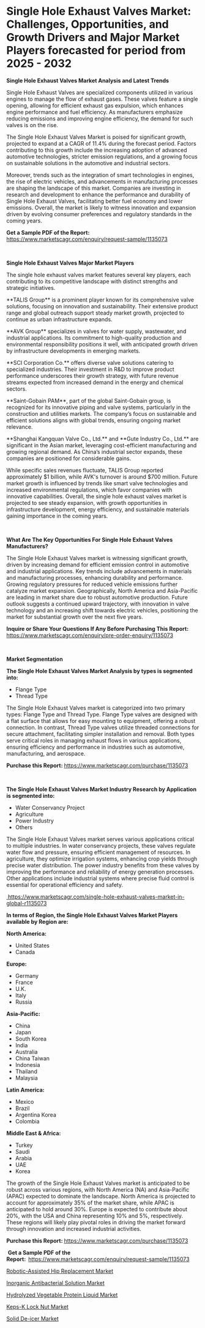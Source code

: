 <p><h1>Single Hole Exhaust Valves Market: Challenges, Opportunities, and Growth Drivers and Major Market Players forecasted for period from 2025 - 2032</h1></p><p><strong>Single Hole Exhaust Valves Market Analysis and Latest Trends</strong></p>
<p><p>Single Hole Exhaust Valves are specialized components utilized in various engines to manage the flow of exhaust gases. These valves feature a single opening, allowing for efficient exhaust gas expulsion, which enhances engine performance and fuel efficiency. As manufacturers emphasize reducing emissions and improving engine efficiency, the demand for such valves is on the rise.</p><p>The Single Hole Exhaust Valves Market is poised for significant growth, projected to expand at a CAGR of 11.4% during the forecast period. Factors contributing to this growth include the increasing adoption of advanced automotive technologies, stricter emission regulations, and a growing focus on sustainable solutions in the automotive and industrial sectors. </p><p>Moreover, trends such as the integration of smart technologies in engines, the rise of electric vehicles, and advancements in manufacturing processes are shaping the landscape of this market. Companies are investing in research and development to enhance the performance and durability of Single Hole Exhaust Valves, facilitating better fuel economy and lower emissions. Overall, the market is likely to witness innovation and expansion driven by evolving consumer preferences and regulatory standards in the coming years.</p></p>
<p><strong>Get a Sample PDF of the Report:&nbsp;</strong> <a href="https://www.marketscagr.com/enquiry/request-sample/1135073?utm_campaign=2012&utm_medium=2&utm_source=Github&utm_content=ia&utm_term=25032025&utm_id=single-hole-exhaust-valves">https://www.marketscagr.com/enquiry/request-sample/1135073</a></p>
<p>&nbsp;</p>
<p><strong>Single Hole Exhaust Valves Major Market Players</strong></p>
<p><p>The single hole exhaust valves market features several key players, each contributing to its competitive landscape with distinct strengths and strategic initiatives.</p><p>**TALIS Group** is a prominent player known for its comprehensive valve solutions, focusing on innovation and sustainability. Their extensive product range and global outreach support steady market growth, projected to continue as urban infrastructure expands.</p><p>**AVK Group** specializes in valves for water supply, wastewater, and industrial applications. Its commitment to high-quality production and environmental responsibility positions it well, with anticipated growth driven by infrastructure developments in emerging markets.</p><p>**SCI Corporation Co.** offers diverse valve solutions catering to specialized industries. Their investment in R&D to improve product performance underscores their growth strategy, with future revenue streams expected from increased demand in the energy and chemical sectors.</p><p>**Saint-Gobain PAM**, part of the global Saint-Gobain group, is recognized for its innovative piping and valve systems, particularly in the construction and utilities markets. The company’s focus on sustainable and efficient solutions aligns with global trends, ensuring ongoing market relevance.</p><p>**Shanghai Kangquan Valve Co., Ltd.** and **Gute Industry Co., Ltd.** are significant in the Asian market, leveraging cost-efficient manufacturing and growing regional demand. As China’s industrial sector expands, these companies are positioned for considerable gains.</p><p>While specific sales revenues fluctuate, TALIS Group reported approximately $1 billion, while AVK's turnover is around $700 million. Future market growth is influenced by trends like smart valve technologies and increased environmental regulations, which favor companies with innovative capabilities. Overall, the single hole exhaust valves market is projected to see steady expansion, with growth opportunities in infrastructure development, energy efficiency, and sustainable materials gaining importance in the coming years.</p></p>
<p>&nbsp;</p>
<p><strong>What Are The Key Opportunities For Single Hole Exhaust Valves Manufacturers?</strong></p>
<p><p>The Single Hole Exhaust Valves market is witnessing significant growth, driven by increasing demand for efficient emission control in automotive and industrial applications. Key trends include advancements in materials and manufacturing processes, enhancing durability and performance. Growing regulatory pressures for reduced vehicle emissions further catalyze market expansion. Geographically, North America and Asia-Pacific are leading in market share due to robust automotive production. Future outlook suggests a continued upward trajectory, with innovation in valve technology and an increasing shift towards electric vehicles, positioning the market for substantial growth over the next five years.</p></p>
<p><strong>Inquire or Share Your Questions If Any Before Purchasing This Report:</strong> <a href="https://www.marketscagr.com/enquiry/pre-order-enquiry/1135073?utm_campaign=2012&utm_medium=2&utm_source=Github&utm_content=ia&utm_term=25032025&utm_id=single-hole-exhaust-valves">https://www.marketscagr.com/enquiry/pre-order-enquiry/1135073</a></p>
<p>&nbsp;</p>
<p><strong>Market Segmentation</strong></p>
<p><strong>The Single Hole Exhaust Valves Market Analysis by types is segmented into:</strong></p>
<p><ul><li>Flange Type</li><li>Thread Type</li></ul></p>
<p><p>The Single Hole Exhaust Valves market is categorized into two primary types: Flange Type and Thread Type. Flange Type valves are designed with a flat surface that allows for easy mounting to equipment, offering a robust connection. In contrast, Thread Type valves utilize threaded connections for secure attachment, facilitating simpler installation and removal. Both types serve critical roles in managing exhaust flows in various applications, ensuring efficiency and performance in industries such as automotive, manufacturing, and aerospace.</p></p>
<p><strong>Purchase this Report:&nbsp;</strong><a href="https://www.marketscagr.com/purchase/1135073?utm_campaign=2012&utm_medium=2&utm_source=Github&utm_content=ia&utm_term=25032025&utm_id=single-hole-exhaust-valves">https://www.marketscagr.com/purchase/1135073</a></p>
<p>&nbsp;</p>
<p><strong>The Single Hole Exhaust Valves Market Industry Research by Application is segmented into:</strong></p>
<p><ul><li>Water Conservancy Project</li><li>Agriculture</li><li>Power Industry</li><li>Others</li></ul></p>
<p><p>The Single Hole Exhaust Valves market serves various applications critical to multiple industries. In water conservancy projects, these valves regulate water flow and pressure, ensuring efficient management of resources. In agriculture, they optimize irrigation systems, enhancing crop yields through precise water distribution. The power industry benefits from these valves by improving the performance and reliability of energy generation processes. Other applications include industrial systems where precise fluid control is essential for operational efficiency and safety.</p></p>
<p><a href="https://www.marketscagr.com/single-hole-exhaust-valves-market-in-global-r1135073?utm_campaign=2012&utm_medium=2&utm_source=Github&utm_content=ia&utm_term=25032025&utm_id=single-hole-exhaust-valves">&nbsp;https://www.marketscagr.com/single-hole-exhaust-valves-market-in-global-r1135073</a></p>
<p><strong>In terms of Region, the Single Hole Exhaust Valves Market Players available by Region are:</strong></p>
<p>
    <p> <strong> North America: </strong>
        <ul>
            <li>United States</li>
            <li>Canada</li>
        </ul>
        </p> 
    <p> <strong> Europe: </strong>
        <ul>
            <li>Germany</li>
            <li>France</li>
            <li>U.K.</li>
            <li>Italy</li>
            <li>Russia</li>
        </ul>
        </p> 
    <p> <strong> Asia-Pacific: </strong>
        <ul>
            <li>China</li>
            <li>Japan</li>
            <li>South Korea</li>
            <li>India</li>
            <li>Australia</li>
            <li>China Taiwan</li>
            <li>Indonesia</li>
            <li>Thailand</li>
            <li>Malaysia</li>
        </ul>
        </p> 
    <p> <strong> Latin America: </strong>
        <ul>
            <li>Mexico</li>
            <li>Brazil</li>
            <li>Argentina Korea</li>
            <li>Colombia</li>
        </ul>
        </p> 
    <p> <strong> Middle East & Africa: </strong>
        <ul>
            <li>Turkey</li>
            <li>Saudi</li>
            <li>Arabia</li>
            <li>UAE</li>
            <li>Korea</li>
        </ul>
    </p>
    </p>
<p><p>The growth of the Single Hole Exhaust Valves market is anticipated to be robust across various regions, with North America (NA) and Asia-Pacific (APAC) expected to dominate the landscape. North America is projected to account for approximately 35% of the market share, while APAC is anticipated to hold around 30%. Europe is expected to contribute about 20%, with the USA and China representing 10% and 5%, respectively. These regions will likely play pivotal roles in driving the market forward through innovation and increased industrial activities.</p></p>
<p><strong>Purchase this Report: </strong><a href="https://www.marketscagr.com/purchase/1135073?utm_campaign=2012&utm_medium=2&utm_source=Github&utm_content=ia&utm_term=25032025&utm_id=single-hole-exhaust-valves">https://www.marketscagr.com/purchase/1135073</a></p>
<p>&nbsp;<strong>Get a Sample PDF of the Report:&nbsp;&nbsp;</strong><a href="https://www.marketscagr.com/enquiry/request-sample/1135073?utm_campaign=2012&utm_medium=2&utm_source=Github&utm_content=ia&utm_term=25032025&utm_id=single-hole-exhaust-valves">https://www.marketscagr.com/enquiry/request-sample/1135073</a></p>
<p><strong></strong></p>
<p><p><a href="https://github.com/grimssummouc/Market-Research-Report-List-1/blob/main/robotic-assisted-hip-replacement-market.md?utm_campaign=2012&utm_medium=2&utm_source=Github&utm_content=ia&utm_term=25032025&utm_id=single-hole-exhaust-valves">Robotic-Assisted Hip Replacement Market</a></p><p><a href="https://github.com/agemakisel4b/Market-Research-Report-List-1/blob/main/inorganic-antibacterial-solution-market.md?utm_campaign=2012&utm_medium=2&utm_source=Github&utm_content=ia&utm_term=25032025&utm_id=single-hole-exhaust-valves">Inorganic Antibacterial Solution Market</a></p><p><a href="https://github.com/bawksmaedamu/Market-Research-Report-List-1/blob/main/hydrolyzed-vegetable-protein-liquid-market.md?utm_campaign=2012&utm_medium=2&utm_source=Github&utm_content=ia&utm_term=25032025&utm_id=single-hole-exhaust-valves">Hydrolyzed Vegetable Protein Liquid Market</a></p><p><a href="https://github.com/gierlravasty/Market-Research-Report-List-1/blob/main/keps-k-lock-nut-market.md?utm_campaign=2012&utm_medium=2&utm_source=Github&utm_content=ia&utm_term=25032025&utm_id=single-hole-exhaust-valves">Keps-K Lock Nut Market</a></p><p><a href="https://github.com/marfosamiko7/Market-Research-Report-List-1/blob/main/solid-de-icer-market.md?utm_campaign=2012&utm_medium=2&utm_source=Github&utm_content=ia&utm_term=25032025&utm_id=single-hole-exhaust-valves">Solid De-icer Market</a></p></p>